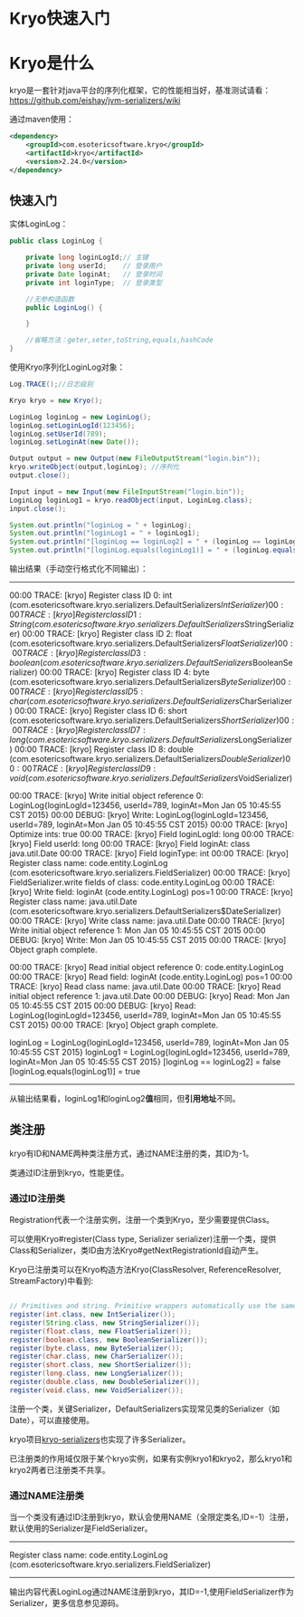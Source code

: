 # Kryo快速入门


# Kryo是什么

kryo是一套针对java平台的序列化框架，它的性能相当好，基准测试请看：https://github.com/eishay/jvm-serializers/wiki

通过maven使用：

```xml
<dependency>
    <groupId>com.esotericsoftware.kryo</groupId>
    <artifactId>kryo</artifactId>
    <version>2.24.0</version>
</dependency>
```

## 快速入门

实体LoginLog：

```java
public class LoginLog {

    private long loginLogId;// 主键
    private long userId;    // 登录用户
    private Date loginAt;   // 登录时间
    private int loginType;  // 登录类型

    //无参构造函数
    public LoginLog() {

    }

    //省略方法：geter,seter,toString,equals,hashCode
}
```

使用Kryo序列化LoginLog对象：

```java
Log.TRACE();//日志级别

Kryo kryo = new Kryo();

LoginLog loginLog = new LoginLog();
loginLog.setLoginLogId(123456);
loginLog.setUserId(789);
loginLog.setLoginAt(new Date());

Output output = new Output(new FileOutputStream("login.bin"));
kryo.writeObject(output,loginLog); //序列化
output.close();

Input input = new Input(new FileInputStream("login.bin"));
LoginLog loginLog1 = kryo.readObject(input, LoginLog.class);
input.close();

System.out.println("loginLog = " + loginLog);
System.out.println("loginLog1 = " + loginLog1);
System.out.println("[loginLog == loginLog2] = " + (loginLog == loginLog1));
System.out.println("[loginLog.equals(loginLog1)] = " + (loginLog.equals(loginLog1)));
```

输出结果（手动空行格式化不同输出）：

----------

00:00 TRACE: [kryo] Register class ID 0: int (com.esotericsoftware.kryo.serializers.DefaultSerializers$IntSerializer)
00:00 TRACE: [kryo] Register class ID 1: String (com.esotericsoftware.kryo.serializers.DefaultSerializers$StringSerializer)
00:00 TRACE: [kryo] Register class ID 2: float (com.esotericsoftware.kryo.serializers.DefaultSerializers$FloatSerializer)
00:00 TRACE: [kryo] Register class ID 3: boolean (com.esotericsoftware.kryo.serializers.DefaultSerializers$BooleanSerializer)
00:00 TRACE: [kryo] Register class ID 4: byte (com.esotericsoftware.kryo.serializers.DefaultSerializers$ByteSerializer)
00:00 TRACE: [kryo] Register class ID 5: char (com.esotericsoftware.kryo.serializers.DefaultSerializers$CharSerializer)
00:00 TRACE: [kryo] Register class ID 6: short (com.esotericsoftware.kryo.serializers.DefaultSerializers$ShortSerializer)
00:00 TRACE: [kryo] Register class ID 7: long (com.esotericsoftware.kryo.serializers.DefaultSerializers$LongSerializer)
00:00 TRACE: [kryo] Register class ID 8: double (com.esotericsoftware.kryo.serializers.DefaultSerializers$DoubleSerializer)
00:00 TRACE: [kryo] Register class ID 9: void (com.esotericsoftware.kryo.serializers.DefaultSerializers$VoidSerializer)


00:00 TRACE: [kryo] Write initial object reference 0: LoginLog{loginLogId=123456, userId=789, loginAt=Mon Jan 05 10:45:55 CST 2015}
00:00 DEBUG: [kryo] Write: LoginLog{loginLogId=123456, userId=789, loginAt=Mon Jan 05 10:45:55 CST 2015}
00:00 TRACE: [kryo] Optimize ints: true
00:00 TRACE: [kryo] Field loginLogId: long
00:00 TRACE: [kryo] Field userId: long
00:00 TRACE: [kryo] Field loginAt: class java.util.Date
00:00 TRACE: [kryo] Field loginType: int
00:00 TRACE: [kryo] Register class name: code.entity.LoginLog (com.esotericsoftware.kryo.serializers.FieldSerializer)
00:00 TRACE: [kryo] FieldSerializer.write fields of class: code.entity.LoginLog
00:00 TRACE: [kryo] Write field: loginAt (code.entity.LoginLog) pos=1
00:00 TRACE: [kryo] Register class name: java.util.Date (com.esotericsoftware.kryo.serializers.DefaultSerializers$DateSerializer)
00:00 TRACE: [kryo] Write class name: java.util.Date
00:00 TRACE: [kryo] Write initial object reference 1: Mon Jan 05 10:45:55 CST 2015
00:00 DEBUG: [kryo] Write: Mon Jan 05 10:45:55 CST 2015
00:00 TRACE: [kryo] Object graph complete.


00:00 TRACE: [kryo] Read initial object reference 0: code.entity.LoginLog
00:00 TRACE: [kryo] Read field: loginAt (code.entity.LoginLog) pos=1
00:00 TRACE: [kryo] Read class name: java.util.Date
00:00 TRACE: [kryo] Read initial object reference 1: java.util.Date
00:00 DEBUG: [kryo] Read: Mon Jan 05 10:45:55 CST 2015
00:00 DEBUG: [kryo] Read: LoginLog{loginLogId=123456, userId=789, loginAt=Mon Jan 05 10:45:55 CST 2015}
00:00 TRACE: [kryo] Object graph complete.


loginLog = LoginLog{loginLogId=123456, userId=789, loginAt=Mon Jan 05 10:45:55 CST 2015}
loginLog1 = LoginLog{loginLogId=123456, userId=789, loginAt=Mon Jan 05 10:45:55 CST 2015}
[loginLog == loginLog2] = false
[loginLog.equals(loginLog1)] = true

----------

从输出结果看，loginLog1和loginLog2**值**相同，但**引用地址**不同。


## 类注册

kryo有ID和NAME两种类注册方式，通过NAME注册的类，其ID为-1。

类通过ID注册到kryo，性能更佳。


### 通过ID注册类

Registration代表一个注册实例，注册一个类到Kryo，至少需要提供Class。

可以使用Kryo#register(Class type, Serializer serializer)注册一个类，提供Class和Serializer，类ID由方法Kryo#getNextRegistrationId自动产生。

Kryo已注册类可以在Kryo构造方法Kryo(ClassResolver, ReferenceResolver, StreamFactory)中看到:

```java

// Primitives and string. Primitive wrappers automatically use the same registration as primitives.
register(int.class, new IntSerializer());
register(String.class, new StringSerializer());
register(float.class, new FloatSerializer());
register(boolean.class, new BooleanSerializer());
register(byte.class, new ByteSerializer());
register(char.class, new CharSerializer());
register(short.class, new ShortSerializer());
register(long.class, new LongSerializer());
register(double.class, new DoubleSerializer());
register(void.class, new VoidSerializer());

```

注册一个类，关键Serializer，DefaultSerializers实现常见类的Serializer（如Date），可以直接使用。

kryo项目[kryo-serializers](https://github.com/magro/kryo-serializers "kryo-serializers")也实现了许多Serializer。


已注册类的作用域仅限于某个kryo实例，如果有实例kryo1和kryo2，那么kryo1和kryo2两者已注册类不共享。


### 通过NAME注册类

当一个类没有通过ID注册到kryo，默认会使用NAME（全限定类名,ID=-1）注册，默认使用的Serializer是FieldSerializer。

----------

Register class name: code.entity.LoginLog (com.esotericsoftware.kryo.serializers.FieldSerializer)

----------

输出内容代表LoginLog通过NAME注册到kryo，其ID=-1,使用FieldSerializer作为Serializer，更多信息参见源码。





